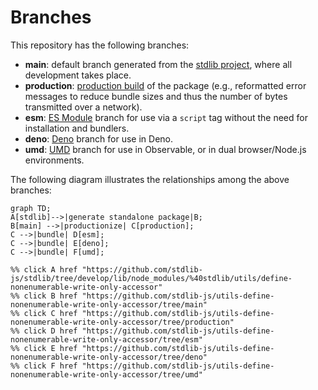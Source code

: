 <!--

@license Apache-2.0

Copyright (c) 2022 The Stdlib Authors.

Licensed under the Apache License, Version 2.0 (the "License");
you may not use this file except in compliance with the License.
You may obtain a copy of the License at

    http://www.apache.org/licenses/LICENSE-2.0

Unless required by applicable law or agreed to in writing, software
distributed under the License is distributed on an "AS IS" BASIS,
WITHOUT WARRANTIES OR CONDITIONS OF ANY KIND, either express or implied.
See the License for the specific language governing permissions and
limitations under the License.

-->

# Branches

This repository has the following branches:

-   **main**: default branch generated from the [stdlib project][stdlib-url], where all development takes place.
-   **production**: [production build][production-url] of the package (e.g., reformatted error messages to reduce bundle sizes and thus the number of bytes transmitted over a network).
-   **esm**: [ES Module][esm-url] branch for use via a `script` tag without the need for installation and bundlers.
-   **deno**: [Deno][deno-url] branch for use in Deno.
-   **umd**: [UMD][umd-url] branch for use in Observable, or in dual browser/Node.js environments.

The following diagram illustrates the relationships among the above branches:

```mermaid
graph TD;
A[stdlib]-->|generate standalone package|B;
B[main] -->|productionize| C[production];
C -->|bundle| D[esm];
C -->|bundle| E[deno];
C -->|bundle| F[umd];

%% click A href "https://github.com/stdlib-js/stdlib/tree/develop/lib/node_modules/%40stdlib/utils/define-nonenumerable-write-only-accessor"
%% click B href "https://github.com/stdlib-js/utils-define-nonenumerable-write-only-accessor/tree/main"
%% click C href "https://github.com/stdlib-js/utils-define-nonenumerable-write-only-accessor/tree/production"
%% click D href "https://github.com/stdlib-js/utils-define-nonenumerable-write-only-accessor/tree/esm"
%% click E href "https://github.com/stdlib-js/utils-define-nonenumerable-write-only-accessor/tree/deno"
%% click F href "https://github.com/stdlib-js/utils-define-nonenumerable-write-only-accessor/tree/umd"
```

[stdlib-url]: https://github.com/stdlib-js/stdlib/tree/develop/lib/node_modules/%40stdlib/utils/define-nonenumerable-write-only-accessor
[production-url]: https://github.com/stdlib-js/utils-define-nonenumerable-write-only-accessor/tree/production
[deno-url]: https://github.com/stdlib-js/utils-define-nonenumerable-write-only-accessor/tree/deno
[umd-url]: https://github.com/stdlib-js/utils-define-nonenumerable-write-only-accessor/tree/umd
[esm-url]: https://github.com/stdlib-js/utils-define-nonenumerable-write-only-accessor/tree/esm
